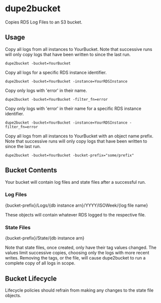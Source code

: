 # dupe2bucket

Copies RDS Log Files to an S3 bucket.

## Usage

Copy all logs from all instances to YourBucket. Note that successive runs will only copy logs that have been written to since the last run.

    dupe2bucket -bucket=YourBucket

Copy all logs for a specific RDS instance identifier.

    dupe2bucket -bucket=YourBucket -instance=YourRDSInstance

Copy only logs with 'error' in their name.

    dupe2bucket -bucket=YourBucket -filter_fn=error

Copy only logs with 'error' in their name for a specific RDS instance identifier.

    dupe2bucket -bucket=YourBucket -instance=YourRDSInstance -filter_fn=error

Copy all logs from all instances to YourBucket with an object name prefix. Note that successive runs will only copy logs that have been written to since the last run.

    dupe2bucket -bucket=YourBucket -bucket-prefix="some/prefix"

## Bucket Contents

Your bucket will contain log files and state files after a successful run.

### Log Files

{bucket-prefix}/Logs/{db instance arn}/YYYY/ISOWeek/{log file name}

These objects will contain whatever RDS logged to the respective file.

### State Files

{bucket-prefix}/State/{db instance arn}

Note that state files, once created, only have their tag values changed. The values limit successive copies, choosing only the logs with more recent writes. Removing the tags, or the file, will cause dupe2bucket to run a complete copy of all logs in scope.

## Bucket Lifecycle

Lifecycle policies should refrain from making any changes to the state file objects.
